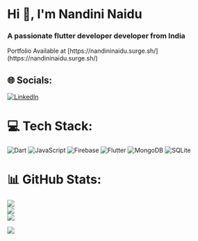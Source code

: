 <h1>Hi 👋, I'm Nandini Naidu</h1>
<h3>A passionate flutter developer developer from India</h3>
Portfolio Available at [https://nandininaidu.surge.sh/](https://nandininaidu.surge.sh/)

## 🌐 Socials:
[![LinkedIn](https://img.shields.io/badge/LinkedIn-%230077B5.svg?logo=linkedin&logoColor=white)](https://linkedin.com/in/nandini-naidu-9928711ba) 

# 💻 Tech Stack:
![Dart](https://img.shields.io/badge/dart-%230175C2.svg?style=for-the-badge&logo=dart&logoColor=white) ![JavaScript](https://img.shields.io/badge/javascript-%23323330.svg?style=for-the-badge&logo=javascript&logoColor=%23F7DF1E) ![Firebase](https://img.shields.io/badge/firebase-%23039BE5.svg?style=for-the-badge&logo=firebase) ![Flutter](https://img.shields.io/badge/Flutter-%2302569B.svg?style=for-the-badge&logo=Flutter&logoColor=white) ![MongoDB](https://img.shields.io/badge/MongoDB-%234ea94b.svg?style=for-the-badge&logo=mongodb&logoColor=white) ![SQLite](https://img.shields.io/badge/sqlite-%2307405e.svg?style=for-the-badge&logo=sqlite&logoColor=white)
# 📊 GitHub Stats:
![](https://github-readme-stats.vercel.app/api?username=naidunandu&theme=darcula&hide_border=false&include_all_commits=false&count_private=false)<br/>
![](https://github-readme-streak-stats.herokuapp.com/?user=naidunandu&theme=darcula&hide_border=false)<br/>
![](https://github-readme-stats.vercel.app/api/top-langs/?username=naidunandu&theme=darcula&hide_border=false&include_all_commits=false&count_private=false&layout=compact)

[![](https://visitcount.itsvg.in/api?id=naidunandu&icon=0&color=0)](https://visitcount.itsvg.in)

<!-- Proudly created with GPRM ( https://gprm.itsvg.in ) -->
